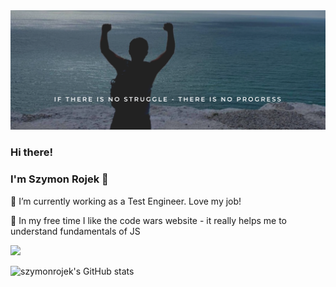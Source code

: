<img src="./me-cliff.png" width="" height="">

### Hi there!

### I'm Szymon Rojek 👋

🔭 I’m currently working as a Test Engineer. Love my job! 

:dizzy: In my free time I like the code wars website - it really helps me to understand fundamentals of JS

![](https://www.codewars.com/users/SzymonRojek/badges/large)

![szymonrojek's GitHub stats](https://github-readme-stats.vercel.app/api?username=szymonrojek&show_icons=true&theme=radical)
